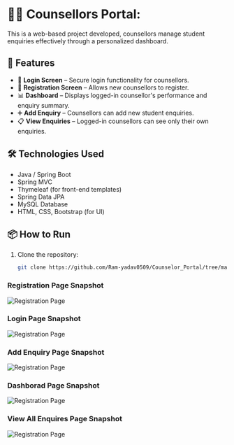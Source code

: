 # 🧑‍🏫 Counsellors Portal:

This is a web-based project developed, counsellors manage student enquiries effectively through a personalized dashboard.

## 🚀 Features

- 🔐 **Login Screen** – Secure login functionality for counsellors.
- 📝 **Registration Screen** – Allows new counsellors to register.
- 📊 **Dashboard** – Displays logged-in counsellor's performance and enquiry summary.
- ➕ **Add Enquiry** – Counsellors can add new student enquiries.
- 📋 **View Enquiries** – Logged-in counsellors can see only their own enquiries.

## 🛠️ Technologies Used

- Java / Spring Boot
- Spring MVC
- Thymeleaf (for front-end templates)
- Spring Data JPA
- MySQL Database
- HTML, CSS, Bootstrap (for UI)

## 📦 How to Run

1. Clone the repository:
   ```bash
   git clone https://github.com/Ram-yadav0509/Counselor_Portal/tree/main/src/main/java/com/ashokit

### Registration Page Snapshot
![Registration Page](images/Register.png)

### Login Page Snapshot 
![Registration Page](images/Login.png)

### Add Enquiry Page Snapshot 
![Registration Page](images/AddEnquiry.png)

### Dashborad Page Snapshot 
![Registration Page](images/Dashboard.png)

### View All Enquires Page Snapshot 
![Registration Page](images/viewenquires.png)
